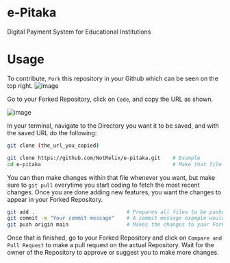 # e-Pitaka

Digital Payment System for Educational Institutions

# Usage

To contribute, `Fork` this repository in your Github which can be seen on the top right.
![image](https://github.com/NotRelix/e-pitaka/assets/111989096/089875d8-74bc-4919-809c-b4ff11e82c79)


Go to your Forked Repository, click on `Code`, and copy the URL as shown.

![image](https://github.com/NotRelix/e-pitaka/assets/111989096/09e93194-be12-423d-845b-64540ac63a0e)

In your terminal, navigate to the Directory you want it to be saved, and with the saved URL do the following:
```bash
git clone (the_url_you_copied)

git clone https://github.com/NotRelix/e-pitaka.git    # Example
cd e-pitaka                                           # Make that file the current directory
```

You can then make changes within that file whenever you want, but make sure to `git pull` everytime you start coding to fetch the most recent changes.
Once you are done adding new features, you want the changes to appear in your Forked Repository.
```bash
git add .                              # Prepares all files to be pushed
git commit -m "Your commit message"    # A commit message example would be "fix: handle zero division"
git push origin main                   # Makes the changes to your Forked Repository
```

Once that is finished, go to your Forked Repository and click on `Compare and Pull Request` to make a pull request on the actual Repository.
Wait for the owner of the Repository to approve or suggest you to make more changes.
